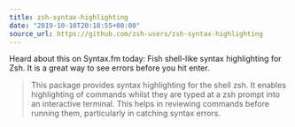 ```yaml
---
title: zsh-syntax-highlighting
date: "2019-10-10T20:18:55+00:00"
source_url: https://github.com/zsh-users/zsh-syntax-highlighting
---
```


Heard about this on Syntax.fm today: Fish shell-like syntax highlighting for Zsh. It is a great way to see errors before you hit enter.

<!--more-->

> This package provides syntax highlighting for the shell zsh. It enables highlighting of commands whilst they are typed at a zsh prompt into an interactive terminal. This helps in reviewing commands before running them, particularly in catching syntax errors.
